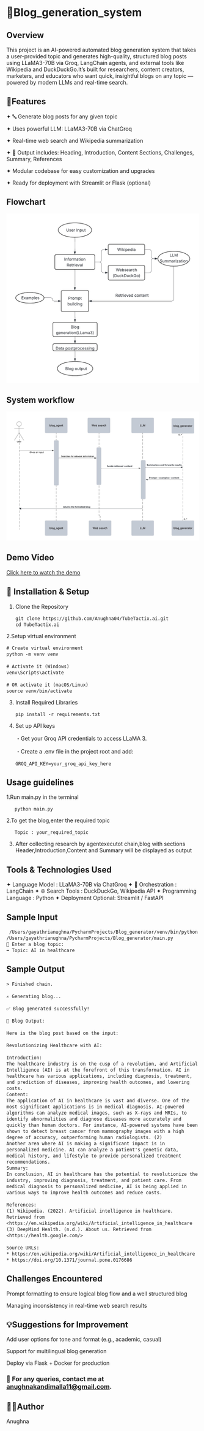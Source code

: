 # **💬Blog_generation_system**

## Overview 
This project is an AI-powered automated blog generation system that takes a user-provided topic and generates high-quality, structured blog posts using LLaMA3-70B via Groq, LangChain agents, and external tools like Wikipedia and DuckDuckGo.It’s built for researchers, content creators, marketers, and educators who want quick, insightful blogs on any topic — powered by modern LLMs and real-time search.

## 📌Features

✦ 🔤 Generate blog posts for any given topic

✦ Uses powerful LLM: LLaMA3-70B via ChatGroq

✦ Real-time web search and Wikipedia summarization

✦ 📄 Output includes: Heading, Introduction, Content Sections, Challenges, Summary, References

✦ Modular codebase for easy customization and upgrades

✦ Ready for deployment with Streamlit or Flask (optional)

## Flowchart
![Flowchart](Flowchart.jpg)

## System workflow
![Flowchart](Sequence%20diagram.jpg)


## Demo Video
[ Click here to watch the demo](https://drive.google.com/file/d/1iFKv3WPuFu5PU2KD6VahZW_qJNY_bBAK/view?usp=sharing)


      
## 🔧 Installation & Setup

1. Clone the Repository

       git clone https://github.com/Anughna04/TubeTactix.ai.git
       cd TubeTactix.ai

2.Setup virtual environment
       
    # Create virtual environment
    python -m venv venv

    # Activate it (Windows)
    venv\Scripts\activate
    
    # OR activate it (macOS/Linux)
    source venv/bin/activate

3. Install Required Libraries

       pip install -r requirements.txt

4. Set up API keys

   ・Get your Groq API credentials to access LLaMA 3.

   ・Create a .env file in the project root and add:

       GROQ_API_KEY=your_groq_api_key_here

## Usage guidelines

1.Run main.py in the terminal
       
       python main.py

2.To get the blog,enter the required topic 

       Topic : your_required_topic

3. After collecting research by agentexecutot chain,blog with sections Header,Introduction,Content and Summary will be displayed as output

## Tools & Technologies Used

✦ Language Model :	LLaMA3-70B via ChatGroq
✦ 🔗 Orchestration : LangChain
✦ 🌐 Search Tools :	DuckDuckGo, Wikipedia API
✦ Programming Language :	Python
✦ Deployment	Optional: Streamlit / FastAPI

## Sample Input
     /Users/gayathrianughna/PycharmProjects/Blog_generator/venv/bin/python /Users/gayathrianughna/PycharmProjects/Blog_generator/main.py 
    💬 Enter a blog topic:
    ➡️ Topic: AI in healthcare

## Sample Output
    > Finished chain.
    
    ✍️ Generating blog...
    
    ✅ Blog generated successfully!
    
    📰 Blog Output:
    
    Here is the blog post based on the input:
    
    Revolutionizing Healthcare with AI:
    
    Introduction:
    The healthcare industry is on the cusp of a revolution, and Artificial Intelligence (AI) is at the forefront of this transformation. AI in healthcare has various applications, including diagnosis, treatment, and prediction of diseases, improving health outcomes, and lowering costs. 
    Content:
    The application of AI in healthcare is vast and diverse. One of the most significant applications is in medical diagnosis. AI-powered algorithms can analyze medical images, such as X-rays and MRIs, to identify abnormalities and diagnose diseases more accurately and quickly than human doctors. For instance, AI-powered systems have been shown to detect breast cancer from mammography images with a high degree of accuracy, outperforming human radiologists. (2)
    Another area where AI is making a significant impact is in personalized medicine. AI can analyze a patient's genetic data, medical history, and lifestyle to provide personalized treatment recommendations.
    Summary:
    In conclusion, AI in healthcare has the potential to revolutionize the industry, improving diagnosis, treatment, and patient care. From medical diagnosis to personalized medicine, AI is being applied in various ways to improve health outcomes and reduce costs.
    
    References:
    (1) Wikipedia. (2022). Artificial intelligence in healthcare. Retrieved from <https://en.wikipedia.org/wiki/Artificial_intelligence_in_healthcare    
    (3) DeepMind Health. (n.d.). About us. Retrieved from <https://health.google.com/>
    
    Source URLs:
    * https://en.wikipedia.org/wiki/Artificial_intelligence_in_healthcare
    * https://doi.org/10.1371/journal.pone.0176686

## Challenges Encountered

Prompt formatting to ensure logical blog flow and a well structured blog

Managing inconsistency in real-time web search results

## 💡Suggestions for Improvement

Add user options for tone and format (e.g., academic, casual)

Support for multilingual blog generation

Deploy via Flask + Docker for production


### 📧 For any queries, contact me at [anughnakandimalla11@gmail.com](anughnakandimalla11@gmail.com).

## 👩‍💻Author

Anughna
